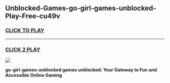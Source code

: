 
## Unblocked-Games-go-girl-games-unblocked-Play-Free-cu49v
<h3>
<a href="https://premium76.site?title=go-girl-games-unblocked&ref=09A">CLICK TO PLAY</a></h3>
<hr>

<h3>
<a href="https://premium76.site?title=go-girl-games-unblocked&ref=09A">CLICK 2 PLAY</a>
  
</h3>

<a href="https://premium76.site?title=go-girl-games-unblocked&ref=09A"><img src="https://clearcache.store/games.png"></a>


**go-girl-games-unblocked games unblocked: Your Gateway to Fun and Accessible Online Gaming**
